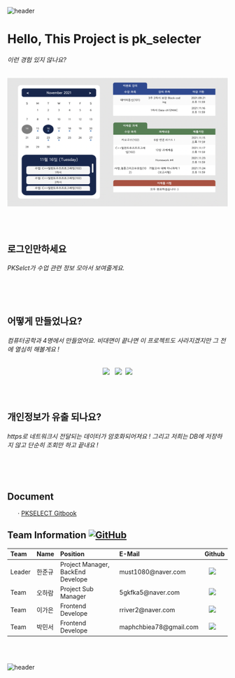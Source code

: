 

![header](https://capsule-render.vercel.app/api?type=wave&color=auto&height=135&section=header&text=&fontSize=90&fontAlignY=30&)

<h1>Hello, This Project is pk_selecter</h1>
<h6> 이런 경험 있지 않나요? </h6>

<p align="center"><img src="./gif_for_read-me/pkselect_secondpage.png" width="600" height="294"/></p>

<br></br>

<h2> 로그인만하세요 </h2>
 <h6>
     PKSelct가 수업 관련 정보 모아서 보여줄게요. 
</h6>



 <br></br>
<h2> 어떻게 만들었나요? </h2>
<h6>
    컴퓨터공학과 4명에서 만들었어요. 비대면이 끝나면 이 프로젝트도 사라지겠지만 그 전에 열심히 해볼게요 !
</h6>
 <p align = "center"><img src="https://img.shields.io/badge/Flask-3766AB?style=for-the-badge&logo=Flask&logoColor=white"/></a> </a>&nbsp <img src="https://img.shields.io/badge/JavaScript-3766AB?style=for-the-badge&logo=JavaScript&logoColor=white"/></a> </a>&nbsp<img src="https://img.shields.io/badge/AWS-3766AB?style=for-the-badge&logo=AWS&logoColor=white"/></p>

 <br></br>

<h2> 개인정보가 유출 되나요? </h2>
<h6>
    https로 네트워크시 전달되는 데이터가 암호화되어져요 ! 그리고 저희는 DB에 저장하지 않고 단순히 조회만 하고 끝내요 !
</h6>
<br></br>

<h2> Document </h2>
<ul>
	&middot;
    <a href="https://doongu.gitbook.io/pk_select/">PKSELECT Gitbook </a>
</ul>


<h2> Team Information <a href="https://github.com/osamhack2020/Web_Drawing-chat-consulation_Stones-in-greenhouse/blob/master/LICENSE"><img alt="GitHub" src="https://img.shields.io/github/license/osamhack2020/Web_Drawing-chat-consulation_Stones-in-greenhouse"></a></h2>

<!--  아래는 Team INFORMATION 표-->

 <table>
<thead>
<tr>
<th style="text-align:left">Team</th>
<th style="text-align:left">Name</th>
<th style="text-align:left">Position</th>
<th style="text-align:left">E-Mail</th>
<th style="text-align:left">Github</th>
</tr> 
</thead>
<tbody>
<tr>
<td style="text-align:left">Leader</td>
<td style="text-align:left">한준규</td>
<td style="text-align:left">Project Manager, BackEnd Develope</td>
<td style="text-align:left">must1080@naver.com</td>
<td style="text-align:left"><a href="https://github.com/doongu">
<img src="http://img.shields.io/badge/doongu-655ced?style=social&logo=github" style="height : auto; margin-left : 10px; margin-right : 10px;"/>
</a></td> 
</tr>
     <tr>
<td style="text-align:left">Team</td>
<td style="text-align:left">오하람</td>
<td style="text-align:left">Project Sub Manager</td>
<td style="text-align:left">5gkfka5@naver.com</td>
<td style="text-align:left"><a href="https://github.com/Haram0111">
<img src="http://img.shields.io/badge/Haram0111-655ced?style=social&logo=github&color=informational" style="height : auto; margin-left : 10px; margin-right : 10px;"/>
</a></td>
</tr>
<tr>
<td style="text-align:left">Team</td>
<td style="text-align:left">이가은</td>
<td style="text-align:left">Frontend Develope</td>
<td style="text-align:left">rriver2@naver.com</td>
<td style="text-align:left"><a href="https://github.com/rriver2">
<img src="http://img.shields.io/badge/rriver2-655ced?style=social&logo=github&color=informational" style="height : auto; margin-left : 10px; margin-right : 10px;"/>
</a></td>
</tr>
 <tr>
<td style="text-align:left">Team</td>
<td style="text-align:left">박민서</td>
<td style="text-align:left">Frontend Develope</td>
<td style="text-align:left">maphchbiea78@gmail.com</td>
<td style="text-align:left"><a href="https://github.com/Verus0">
<img src="http://img.shields.io/badge/Verus0-655ced?style=social&logo=github&color=informational" style="height : auto; margin-left : 10px; margin-right : 10px;"/>
</a></td>
</tr>
</tbody>
</table>



<br></br>



![header](https://capsule-render.vercel.app/api?type=wave&color=auto&height=135&section=footer&fontSize=90)
